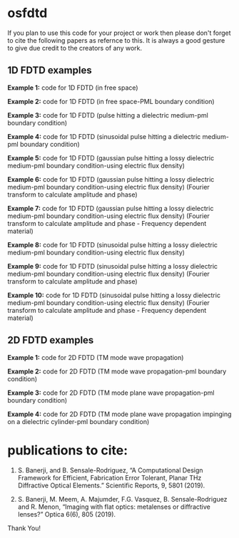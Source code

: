 # osfdtd

If you plan to use this code for your project or work then please don't forget to cite the following papers as refernce to this. It is always a good gesture to give due credit to the creators of any work. 


1D FDTD examples
--------------------
**Example 1:** code for 1D FDTD (in free space)

**Example 2:** code for 1D FDTD (in free space-PML boundary condition)

**Example 3:** code for 1D FDTD (pulse hitting a dielectric medium-pml boundary condition)

**Example 4:** code for 1D FDTD (sinusoidal pulse hitting a dielectric medium-pml boundary condition)

**Example 5:** code for 1D FDTD (gaussian pulse hitting a lossy dielectric medium-pml boundary condition-using electric flux density)

**Example 6:** code for 1D FDTD (gaussian pulse hitting a lossy dielectric medium-pml boundary condition-using electric flux density) (Fourier transform to calculate amplitude and phase)

**Example 7:** code for 1D FDTD (gaussian pulse hitting a lossy dielectric medium-pml boundary condition-using electric flux density) (Fourier transform to calculate amplitude and phase - Frequency dependent material)

**Example 8:** code for 1D FDTD (sinusoidal pulse hitting a lossy dielectric medium-pml boundary condition-using electric flux density)

**Example 9:** code for 1D FDTD (sinusoidal pulse hitting a lossy dielectric medium-pml boundary condition-using electric flux density) (Fourier transform to calculate amplitude and phase)

**Example 10:** code for 1D FDTD (sinusoidal pulse hitting a lossy dielectric medium-pml boundary condition-using electric flux density) (Fourier transform to calculate amplitude and phase - Frequency dependent material)



2D FDTD examples
--------------------
**Example 1:** code for 2D FDTD (TM mode wave propagation)

**Example 2:** code for 2D FDTD (TM mode wave propagation-pml boundary condition)

**Example 3:** code for 2D FDTD (TM mode plane wave propagation-pml boundary condition)

**Example 4:** code for 2D FDTD (TM mode plane wave propagation impinging on a dielectric cylinder-pml boundary condition)



publications to cite:
=======================
1. S. Banerji, and B. Sensale-Rodriguez, “A Computational Design Framework for Efficient, Fabrication Error Tolerant, Planar THz Diffractive Optical Elements.” Scientific Reports, 9, 5801 (2019).

2. S. Banerji, M. Meem, A. Majumder, F.G. Vasquez, B. Sensale-Rodriguez and R. Menon, “Imaging with flat optics: metalenses or diffractive lenses?” Optica 6(6), 805 (2019).

Thank You! 

